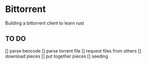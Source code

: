 # Bittorrent
Building a bittorrent client to learn rust

## TO DO
[] parse bencode
[] parse torrent file
[] request files from others
[] download pieces
[] put together pieces
[] seeding
